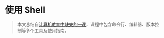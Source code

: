 # 使用 Shell

> 本文总结自[计算机教育中缺失的一课](https://missing-semester-cn.github.io)，课程中包含命令行、编辑器、版本控制等多个工具及使用指南。